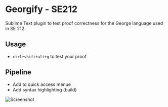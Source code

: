Georgify - SE212
===============================

Sublime Text plugin to test proof correctness for the George language used in SE 212.

## Usage
* `ctrl+shift+alt+g` to test your proof

## Pipeline
* Add to quick access menue
* Add syntax highlighting (build)

![Screenshot](https://github.com/shividhar/Georgify/blob/master/screenshot.png?raw=true)
